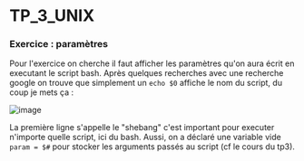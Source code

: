# TP_3_UNIX

### Exercice : paramètres

Pour l'exercice on cherche il faut afficher les paramètres qu'on aura écrit en executant le script bash. Après quelques recherches avec une recherche google on trouve que simplement un `echo $0` affiche le nom du script, du coup je mets ça : 

![image](https://github.com/user-attachments/assets/2853a950-6434-496f-987c-db176dc418dc)

La première ligne s'appelle le "shebang" c'est important pour executer n'importe quelle script, ici du bash. 
Aussi, on a déclaré une variable vide `param = $#` pour stocker les arguments passés au script (cf le cours du tp3). 

